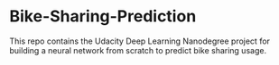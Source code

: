 # Bike-Sharing-Prediction
This repo contains the Udacity Deep Learning Nanodegree project for building a neural network from scratch to  predict bike sharing usage.
